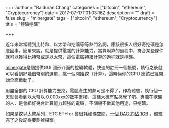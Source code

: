 +++
author = "Balduran Chang"
categories = ["bitcoin", "ethereum", "Cryptocurrency"]
date = 2017-07-17T01:03:16Z
description = ""
draft = false
slug = "minergate"
tags = ["bitcoin", "ethereum", "Cryptocurrency"]
title = "體驗挖礦"

+++


近年來常常聽到比特幣、以太幣和挖礦等等熱門名詞，應該很多人很好奇挖礦是怎麼回事。簡單來說，就是提供電腦的計算能力，當算啊算的過程中，符合某些條件就可以獲得比特幣或是以太幣，這個電腦持續計算的過程就是挖礦。

[minergate](https://minergate.com/a/3856b288abb92c7096595953)是個提供GUI 圖形介面的挖礦軟體，快速的註冊一個帳號，執行之後就可以看到好幾個幣別的選單，挑一個開始挖（計算），這時候你的CPU 應該已經開始全面啟動了。

用盡全部的 CPU 計算能力去挖，電腦產生的熱可是不得了，作為體驗，執行個一天就會看到以太幣以 0.000xxx的數字累積，這樣大概有點感覺了吧。專職在挖礦的人，是會組好幾台計算能力超強的電腦，不關機不做其他用途，只挖礦。

如果是挖以太幣系列，ETC ETH or 會很耗硬碟空間，[一個 DAG 約佔 1GB](https://github.com/ethereum/wiki/wiki/Ethash-DAG) ，體驗完了之後記得要刪掉檔案。

